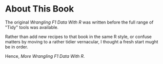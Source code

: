 # About This Book

The original *Wrangling F1 Data With R* was written before the full range of "Tidy" tools was available.

Rather than add new recipes to that book in the same R style, or confuse matters by moving to a rather tidier vernacular,
I thought a fresh start mught be in order.

Hence, *More Wrangling F1 Data With R*.
